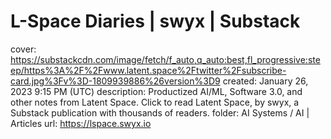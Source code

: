 # L-Space Diaries | swyx | Substack

cover: https://substackcdn.com/image/fetch/f_auto,q_auto:best,fl_progressive:steep/https%3A%2F%2Fwww.latent.space%2Ftwitter%2Fsubscribe-card.jpg%3Fv%3D-1809939886%26version%3D9
created: January 26, 2023 9:15 PM (UTC)
description: Productized AI/ML, Software 3.0, and other notes from Latent Space. Click to read Latent Space, by swyx, a Substack publication with thousands of readers.
folder: AI Systems / AI | Articles
url: https://lspace.swyx.io